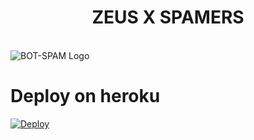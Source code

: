 <p align="center">
  <h1 align="center">
    <b>ZEUS X SPAMERS</b>
  </h1>
  <br>
  <img src="https://te.legra.ph/file/4e14aa0dbc58b086fa8db.jpg" alt="BOT-SPAM Logo">
</p>

# Deploy on heroku
[![Deploy](https://www.herokucdn.com/deploy/button.svg)](https://heroku.com/deploy?template=https://github.com/MK111319/ZeusGodOfThunder)
